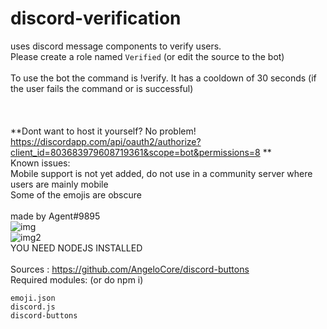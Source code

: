 # discord-verification
uses discord message components to verify users.\
Please create a role named `Verified` (or edit the source to the bot)\
\
To use the bot the command is !verify. It has a cooldown of 30 seconds (if the user fails the command or is successful)\
\
\
\
**Dont want to host it yourself? No problem! https://discordapp.com/api/oauth2/authorize?client_id=803683979608719361&scope=bot&permissions=8 **\
Known issues:\
Mobile support is not yet added, do not use in a community server where users are mainly mobile\
Some of the emojis are obscure\
\
made by Agent#9895
\
![img](https://cdn.discordapp.com/attachments/803695735726932004/848259064269504562/unknown.png) \
![img2](https://cdn.discordapp.com/attachments/803695735726932004/848259452574367804/unknown.png) \
YOU NEED NODEJS INSTALLED\
\
Sources : https://github.com/AngeloCore/discord-buttons \
Required modules: (or do npm i)
```
emoji.json
discord.js
discord-buttons
```
